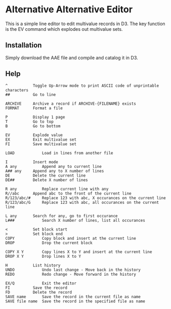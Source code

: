 # Alternative Alternative Editor

This is a simple line editor to edit multivalue records in D3. The key function
is the EV command which explodes out multivalue sets.

## Installation

Simply download the AAE file and compile and catalog it in D3.

## Help

```
^           Toggle Up-Arrow mode to print ASCII code of unprintable characters
##			Go to line

ARCHIVE     Archive a record if ARCHIVE-{FILENAME} exists
FORMAT      Format a file

P			Display 1 page
T 			Go to top
B 			Go to bottom

EV 			Explode value
EX			Exit multivalue set
FI			Save multivalue set

LOAD 			Load in lines from another file

I 			Insert mode
A any			Append any to current line
A## any		Append any to X number of lines
DE 			Delete the current line
DE##  		Delete X number of lines

R any			Replace current line with any
R//abc		Append abc to the front of the current line
R/123/abc/# 	Replace 123 with abc, X occurances on the current line
R/123/abc/G 	Replace 123 with abc, all occurances on the current line

L any 		Search for any, go to first occurance
L###			Search X number of lines, list all occurances

<			Set block start
>			Set block end
COPY			Copy block and insert at the current line
DROP			Drop the current block

COPY X Y 		Copy lines X to Y and insert at the current line
DROP X Y		Drop lines X to Y

H 			List history
UNDO 			Undo last change - Move back in the history
REDO			Redo change - Move forward in the history

EX/Q 			Exit the editor
FI 			Save the record
FD 			Delete the record
SAVE name 		Save the record in the current file as name
SAVE file name	Save the record in the specified file as name
```
